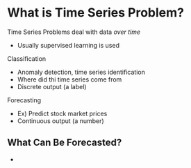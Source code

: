 # What is Time Series Problem?
Time Series Problems deal with data *over time*
- Usually supervised learning is used

Classification
- Anomaly detection, time series identification
- Where did thi time series come from
- Discrete output (a label)

Forecasting
- Ex) Predict stock market prices
- Continuous output (a number)

## What Can Be Forecasted?
- 